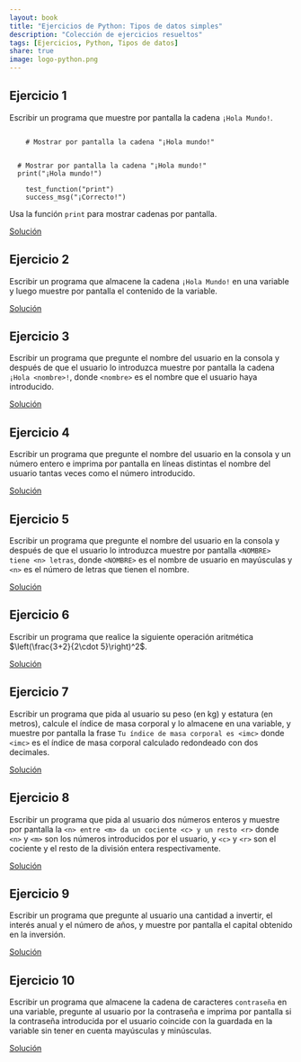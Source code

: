```yaml
---
layout: book
title: "Ejercicios de Python: Tipos de datos simples"
description: "Colección de ejercicios resueltos"
tags: [Ejercicios, Python, Tipos de datos]
share: true
image: logo-python.png
---
```


<!-- Datacamp light-->
<script async type="text/javascript" src="https://cdn.datacamp.com/dcl-react-dev.js.gz"></script>

## Ejercicio 1

Escribir un programa que muestre por pantalla la cadena `¡Hola Mundo!`.

<div data-datacamp-exercise data-lang="python">

  <code data-type="sample-code">
    # Mostrar por pantalla la cadena "¡Hola mundo!"

  </code>

  <code data-type="solution">
  # Mostrar por pantalla la cadena "¡Hola mundo!"
  print("¡Hola mundo!")
  </code>
  
  <code data-type="sct">
    test_function("print")
    success_msg("¡Correcto!")
  </code>
  
  <div data-type="hint">
    Usa la función <code>print</code> para mostrar cadenas por pantalla.
  </div>
</div>

<a href="https://colab.research.google.com/github/asalber/asalber.github.io/blob/master/python/ejercicios/soluciones/tipos-datos/ejercicio1.ipynb" class="btn btn-info">Solución</a>


## Ejercicio 2

Escribir un programa que almacene la cadena `¡Hola Mundo!` en una variable y luego muestre por pantalla el contenido de la variable.

<a href="https://colab.research.google.com/github/asalber/asalber.github.io/blob/master/python/ejercicios/soluciones/tipos-datos/ejercicio2.ipynb" class="btn btn-info">Solución</a>

## Ejercicio 3

Escribir un programa que pregunte el nombre del usuario en la consola y después de que el usuario lo introduzca muestre por pantalla la cadena `¡Hola <nombre>!`, donde `<nombre>` es el nombre que el usuario haya introducido.

<a href="https://colab.research.google.com/github/asalber/asalber.github.io/blob/master/python/ejercicios/soluciones/tipos-datos/ejercicio3.ipynb" class="btn btn-info">Solución</a>

## Ejercicio 4

Escribir un programa que pregunte el nombre del usuario en la consola y un número entero e imprima por pantalla en líneas distintas el nombre del usuario tantas veces como el número introducido.

<a href="https://colab.research.google.com/github/asalber/asalber.github.io/blob/master/python/ejercicios/soluciones/tipos-datos/ejercicio4.ipynb" class="btn btn-info">Solución</a>

## Ejercicio 5

Escribir un programa que pregunte el nombre del usuario en la consola y después de que el usuario lo introduzca muestre por pantalla `<NOMBRE> tiene <n> letras`, donde `<NOMBRE>` es el nombre de usuario en mayúsculas y `<n>` es el número de letras que tienen el nombre.

<a href="https://colab.research.google.com/github/asalber/asalber.github.io/blob/master/python/ejercicios/soluciones/tipos-datos/ejercicio5.ipynb" class="btn btn-info">Solución</a>

## Ejercicio 6

Escribir un programa que realice la siguiente operación aritmética $\left(\frac{3+2}{2\cdot 5}\right)^2$.

<a href="https://colab.research.google.com/github/asalber/asalber.github.io/blob/master/python/ejercicios/soluciones/tipos-datos/ejercicio6.ipynb" class="btn btn-info">Solución</a>

## Ejercicio 7

Escribir un programa que pida al usuario su peso (en kg) y estatura (en metros), calcule el índice de masa corporal y lo almacene en una variable, y muestre por pantalla la frase `Tu índice de masa corporal es <imc>` donde `<imc>` es el índice de masa corporal calculado redondeado con dos decimales.

<a href="https://colab.research.google.com/github/asalber/asalber.github.io/blob/master/python/ejercicios/soluciones/tipos-datos/ejercicio7.ipynb" class="btn btn-info">Solución</a>

## Ejercicio 8

Escribir un programa que pida al usuario dos números enteros y muestre por pantalla la `<n> entre <m> da un cociente <c> y un resto <r>` donde `<n>` y `<m>` son los números introducidos por el usuario, y `<c>` y `<r>` son el cociente y el resto de la división entera respectivamente.

<a href="https://colab.research.google.com/github/asalber/asalber.github.io/blob/master/python/ejercicios/soluciones/tipos-datos/ejercicio8.ipynb" class="btn btn-info">Solución</a>

## Ejercicio 9

Escribir un programa que pregunte al usuario una cantidad a invertir, el interés anual y el número de años, y muestre por pantalla el capital obtenido en la inversión.

<a href="https://colab.research.google.com/github/asalber/asalber.github.io/blob/master/python/ejercicios/soluciones/tipos-datos/ejercicio9.ipynb" class="btn btn-info">Solución</a>

## Ejercicio 10

Escribir un programa que almacene la cadena de caracteres `contraseña` en una variable, pregunte al usuario por la contraseña e imprima por pantalla si la contraseña introducida por el usuario coincide con la guardada en la variable sin tener en cuenta mayúsculas y minúsculas.

<a href="https://colab.research.google.com/github/asalber/asalber.github.io/blob/master/python/ejercicios/soluciones/tipos-datos/ejercicio10.ipynb" class="btn btn-info">Solución</a>
